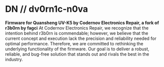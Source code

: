 # DN // dv0rn1c-n0va
**Firmware for Quansheng UV-K5 by Codernov Electronics Repair, a fork of r3b0rn by fagci**
At Codernov Electronics Repair, we recognize that the intention behind r3b0rn is commendable; however, we believe that the current concept and execution lack the precision and reliability needed for optimal performance. Therefore, we are committed to rethinking the underlying functionality of the firmware. Our goal is to deliver a robust, reliable, and bug-free solution that stands out and rivals the best in the industry.
